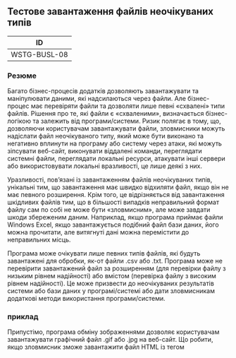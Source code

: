 ## Тестове завантаження файлів неочікуваних типів
|ID|
|----|
|WSTG-BUSL-08|

### Резюме
Багато бізнес-процесів додатків дозволяють завантажувати та маніпулювати даними, які надсилаються через файли. Але бізнес-процес має перевіряти файли та дозволяти лише певні «схвалені» типи файлів. Рішення про те, які файли є «схваленими», визначається бізнес-логікою та залежить від програми/системи. Ризик полягає в тому, що, дозволяючи користувачам завантажувати файли, зловмисники можуть надіслати файл неочікуваного типу, який може бути виконано та негативно вплинути на програму або систему через атаки, які можуть зіпсувати веб-сайт, виконувати віддалені команди, переглядати системні файли, переглядати локальні ресурси, атакувати інші сервери або використовувати локальні вразливості, це лише деякі з них.

Уразливості, пов’язані із завантаженням файлів неочікуваних типів, унікальні тим, що завантаження має швидко відхиляти файл, якщо він не має певного розширення. Крім того, це відрізняється від завантаження шкідливих файлів тим, що в більшості випадків неправильний формат файлу сам по собі не може бути «зловмисним», але може завдати шкоди збереженим даним. Наприклад, якщо програма приймає файли Windows Excel, якщо завантажується подібний файл бази даних, його можна прочитати, але витягнуті дані можна перемістити до неправильних місць.

Програма може очікувати лише певних типів файлів, які будуть завантажені для обробки, як-от файли .csv або .txt. Програма може не перевірити завантажений файл за розширенням (для перевірки файлу з низьким рівнем надійності) або вмістом (перевірка файлу з високим рівнем надійності). Це може призвести до неочікуваних результатів системи або бази даних у програмі/системі або дати зловмисникам додаткові методи використання програми/системи.

### приклад
Припустімо, програма обміну зображеннями дозволяє користувачам завантажувати графічний файл .gif або .jpg на веб-сайт. Що робити, якщо зловмисник зможе завантажити файл HTML із тегом <script> у ньому або файл PHP? Система може перемістити файл із тимчасового розташування в остаточне розташування, де PHP-код тепер можна буде виконати для програми чи системи.

### Цілі тесту
Перегляньте проектну документацію щодо типів файлів, які система відхиляє.
Переконайтеся, що небажані типи файлів відхиляються та обробляються безпечно.
Переконайтеся, що пакетне завантаження файлів є безпечним і не допускає жодного обходу встановлених заходів безпеки.

  ### Як тестувати
- Спеціальний метод тестування
- Вивчіть логічні вимоги програми.
- Підготуйте бібліотеку файлів, які «не схвалені» для завантаження, яка може містити такі файли, як: jsp, exe або файли HTML, що містять сценарій.
- У програмі перейдіть до механізму надсилання або завантаження файлів.
- Надішліть файл «не схвалено» для завантаження та переконайтеся, що його завантаження належним чином заборонено
- Перевірте, чи перевіряє веб-сайт лише тип файлу в JavaScript на стороні клієнта
- Перевірте, чи веб-сайт перевіряє лише тип файлу за «Content-Type» у запиті HTTP.
- Перевірте, чи веб-сайт перевіряє лише розширення файлу.
- Перевірте, чи можна отримати прямий доступ до інших завантажених файлів за вказаною URL-адресою.
- Перевірте, чи може завантажений файл містити код або ін’єкцію сценарію.
- Перевірте, чи існує перевірка шляху до завантажених файлів. Зокрема, хакери можуть стискати файли з указаним шляхом у ZIP, щоб розархівовані файли можна було завантажити за призначеним шляхом після завантаження та розпакування.
- Пов’язані тестові випадки
- Перевірте обробку розширень файлів для конфіденційної інформації
- Тестове завантаження шкідливих файлів

### Санація
Програми слід розробляти з механізмами, щоб приймати та маніпулювати лише «прийнятними» файлами, які решта функціональних можливостей програми готові та очікують. Деякі конкретні приклади включають: заборону списків або дозвіл списків розширень файлів, використання «Content-Type» із заголовка або використання розпізнавача типів файлів, щоб дозволити лише певні типи файлів у системі.
